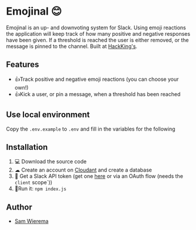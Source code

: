 # Emojinal 😊
Emojinal is an up- and downvoting system for Slack. Using emoji reactions the application will keep track of how many positive and negative responses have been given. If a threshold is reached the user is either removed, or the message is pinned to the channel. Built at [HackKing's](http://hackkings.org/).

## Features
* 👍Track positive and negative emoji reactions (you can choose your own!)
* 👍Kick a user, or pin a message, when a threshold has been reached

## Use local environment
Copy the `.env.example` to `.env` and fill in the variables for the following

## Installation
1. 💻 Download the source code
2. ☁ ️Create an account on [Cloudant](https://cloudant.com/) and create a database
3. 🔑 Get a Slack API token (get one [here](https://api.slack.com/web) or via an OAuth flow (needs the `client` scope`))
4. 🏃Run it: `npm index.js`

## Author
* [Sam Wierema](http://wiere.ma)
